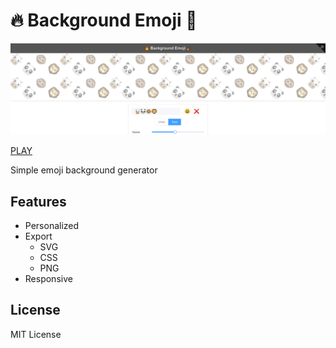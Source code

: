 # 🔥 Background Emoji 🎉

![Demo](https://github.com/jerosoler/background-emoji/raw/master/docs/img/background-emoji.png)

[PLAY](https://jerosoler.github.io/background-emoji/)

Simple emoji background generator

## Features 
- Personalized
- Export
  - SVG
  - CSS
  - PNG
- Responsive


## License 
MIT License